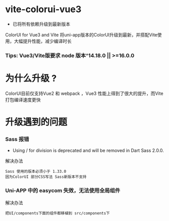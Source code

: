 # vite-colorui-vue3

- 已将所有依赖升级到最新版本

ColorUI for Vue3 and Vite 将uni-app版本的ColorUI升级到最新，并搭配Vite使用，大幅提升性能，减少编译时长

### Tips: Vue3/Vite版要求 node 版本^14.18.0 || >=16.0.0


# 为什么升级 ? 

ColorUI目前仅支持Vue2 和 webpack ，Vue3 性能上得到了很大的提升，而Vite打包编译速度更快

# 升级遇到的问题

### Sass 报错

- Using / for division is deprecated and will be removed in Dart Sass 2.0.0.

解决办法

```
Sass 使用的版本必须小于 1.33.0
因为ColorUI 部分CSS写法 Sass新版本不支持
```

### Uni-APP 中的 easycom 失效，无法使用全局组件

解决办法

```
把UI/components下面的组件都移植到 src/components下
```
